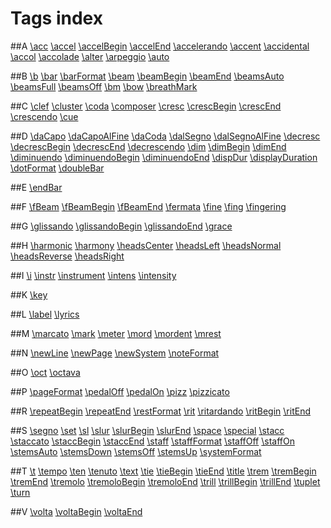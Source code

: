 # Tags index 

##A
 [\acc](tags/Articulations) [\accel](tags/Tempo) [\accelBegin](tags/Tempo) [\accelEnd](tags/Tempo) [\accelerando](tags/Tempo) [\accent](tags/Articulations) [\accidental](tags/Accidentals) [\accol](tags/Layout) [\accolade](tags/Layout) [\alter](tags/Accidentals) [\arpeggio](tags/Articulations) [\auto](tags/Miscellaneous)

##B
[\b](tags/Beaming) [\bar](tags/Barlines) [\barFormat](tags/Barlines) [\beam](tags/Beaming) [\beamBegin](tags/Beaming) [\beamEnd](tags/Beaming) [\beamsAuto](tags/Beaming) [\beamsFull](tags/Beaming) [\beamsOff](tags/Beaming) [\bm](tags/Beaming) [\bow](tags/Articulations) [\breathMark](tags/Articulations)

##C
[\clef](tags/ClefKeyMeter) [\cluster](tags/Notes) [\coda](tags/RepeatSigns) [\composer](tags/Header) [\cresc](tags/Dynamics) [\crescBegin](tags/Dynamics) [\crescEnd](tags/Dynamics) [\crescendo](tags/Dynamics) [\cue](tags/Notes)

##D
[\daCapo](tags/RepeatSigns) [\daCapoAlFine](tags/RepeatSigns) [\daCoda](tags/RepeatSigns) [\dalSegno](tags/RepeatSigns) [\dalSegnoAlFine](tags/RepeatSigns) [\decresc](tags/Dynamics) [\decrescBegin](tags/Dynamics) [\decrescEnd](tags/Dynamics) [\decrescendo](tags/Dynamics) [\dim](tags/Dynamics) [\dimBegin](tags/Dynamics) [\dimEnd](tags/Dynamics) [\diminuendo](tags/Dynamics) [\diminuendoBegin](tags/Dynamics) [\diminuendoEnd](tags/Dynamics) [\dispDur](tags/Notes) [\displayDuration](tags/Notes) [\dotFormat](tags/Notes) [\doubleBar](tags/Barlines)

##E
[\endBar](tags/Barlines)

##F
[\fBeam](tags/Beaming) [\fBeamBegin](tags/Beaming) [\fBeamEnd](tags/Beaming) [\fermata](tags/Articulations) [\fine](tags/RepeatSigns) [\fing](tags/Text) [\fingering](tags/Text)

##G
[\glissando](tags/Articulations) [\glissandoBegin](tags/Articulations) [\glissandoEnd](tags/Articulations) [\grace](tags/Notes)

##H
[\harmonic](tags/Articulations) [\harmony](tags/Text) [\headsCenter](tags/Notes) [\headsLeft](tags/Notes) [\headsNormal](tags/Notes) [\headsReverse](tags/Notes) [\headsRight](tags/Notes)

##I
[\i](tags/Dynamics) [\instr](tags/Text) [\instrument](tags/Text) [\intens](tags/Dynamics) [\intensity](tags/Dynamics)

##K
[\key](tags/ClefKeyMeter)

##L
[\label](tags/Text) [\lyrics](tags/Text)

##M
[\marcato](tags/Articulations) [\mark](tags/Text) [\meter](tags/ClefKeyMeter) [\mord](tags/Ornaments) [\mordent](tags/Ornaments) [\mrest](tags/Notes)

##N
[\newLine](tags/Layout) [\newPage](tags/Layout) [\newSystem](tags/Layout) [\noteFormat](tags/Notes)

##O
[\oct](tags/Notes) [\octava](tags/Notes)

##P
[\pageFormat](tags/Layout) [\pedalOff](tags/Articulations) [\pedalOn](tags/Articulations) [\pizz](tags/Articulations) [\pizzicato](tags/Articulations)

##R
[\repeatBegin](tags/RepeatSigns) [\repeatEnd](tags/RepeatSigns) [\restFormat](tags/Notes) [\rit](tags/Tempo) [\ritardando](tags/Tempo) [\ritBegin](tags/Tempo) [\ritEnd](tags/Tempo)

##S
[\segno](tags/RepeatSigns) [\set](tags/Miscellaneous) [\sl](tags/Articulations) [\slur](tags/Articulations) [\slurBegin](tags/Articulations) [\slurEnd](tags/Articulations) [\space](tags/Miscellaneous) [\special](tags/Miscellaneous) [\stacc](tags/Articulations) [\staccato](tags/Articulations) [\staccBegin](tags/Articulations) [\staccEnd](tags/Articulations) [\staff](tags/Layout) [\staffFormat](tags/Layout) [\staffOff](tags/Layout) [\staffOn](tags/Layout) [\stemsAuto](tags/Notes) [\stemsDown](tags/Notes) [\stemsOff](tags/Notes) [\stemsUp](tags/Notes) [\systemFormat](tags/Layout)

##T
[\t](tags/Text) [\tempo](tags/Tempo) [\ten](tags/Articulations) [\tenuto](tags/Articulations) [\text](tags/Text) [\tie](tags/Notes) [\tieBegin](tags/Notes) [\tieEnd](tags/Notes) [\title](tags/Header) [\trem](tags/RepeatSigns) [\tremBegin](tags/RepeatSigns) [\tremEnd](tags/RepeatSigns) [\tremolo](tags/RepeatSigns) [\tremoloBegin](tags/RepeatSigns) [\tremoloEnd](tags/RepeatSigns) [\trill](tags/Ornaments) [\trillBegin](tags/Ornaments) [\trillEnd](tags/Ornaments) [\tuplet](tags/Notes) [\turn](tags/Ornaments)

##V
[\volta](tags/RepeatSigns) [\voltaBegin](tags/RepeatSigns) [\voltaEnd](tags/RepeatSigns)

